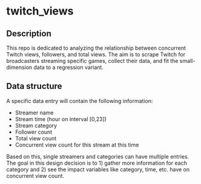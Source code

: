# twitch_views
## Description
This repo is dedicated to analyzing the relationship between concurrent Twitch views, followers, and total views. The aim is to scrape Twitch for broadcasters streaming specific games, collect their data, and fit the small-dimension data to a regression variant.

## Data structure
A specific data entry will contain the following information:
* Streamer name
* Stream time (hour on interval [0,23])
* Stream category
* Follower count
* Total view count
* Concurrent view count for this stream at this time

Based on this, single streamers and categories can have multiple entries. The goal in this design decision is to 1) gather more information for each category and 2) see the impact variables like category, time, etc. have on concurrent view count.
